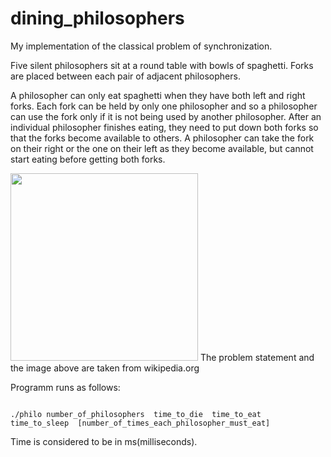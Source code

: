 # dining_philosophers

My implementation of the classical problem of synchronization.

Five silent philosophers sit at a round table with bowls of spaghetti. Forks are placed between each pair of adjacent philosophers.

A philosopher can only eat spaghetti when they have both left and right forks. Each fork can be held by only one philosopher and so a philosopher can use the fork only if it is not being used by another philosopher. After an individual philosopher finishes eating, they need to put down both forks so that the forks become available to others. A philosopher can take the fork on their right or the one on their left as they become available, but cannot start eating before getting both forks.

<img src='https://assets.leetcode.com/uploads/2019/09/24/an_illustration_of_the_dining_philosophers_problem.png' width='300px'>
The problem statement and the image above are taken from wikipedia.org


Programm runs as follows:

<code>
./philo number_of_philosophers  time_to_die  time_to_eat   time_to_sleep  [number_of_times_each_philosopher_must_eat]</code>

Time is considered to be in ms(milliseconds).
